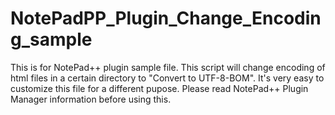 # NotePadPP_Plugin_Change_Encoding_sample
This is for NotePad++ plugin sample file.
This script will change encoding of html files in a certain directory to "Convert to UTF-8-BOM".
It's very easy to customize this file for a different pupose.
Please read NotePad++ Plugin Manager information before using this.
